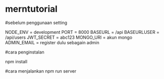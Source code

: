 # merntutorial


#sebelum penggunaan setting 


NODE_ENV = development
PORT = 8000
BASEURL = /api
BASEURLUSER = /api/users
JWT_SECRET = abc123
MONGO_URI = akun mongo
ADMIN_EMAIL = register dulu sebagain admin

#cara penginstalan 

npm install 

#cara menjalankan 
npm run server 

